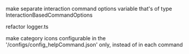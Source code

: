 make separate interaction command options variable that's of type InteractionBasedCommandOptions

refactor logger.ts

make category icons configurable in the '/configs/config_helpCommand.json' only, instead of in each command